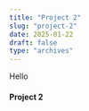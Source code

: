 ```yaml
---
title: "Project 2"
slug: "project-2"
date: 2025-01-22
draft: false
type: "archives"
---
```


Hello

#### Project 2